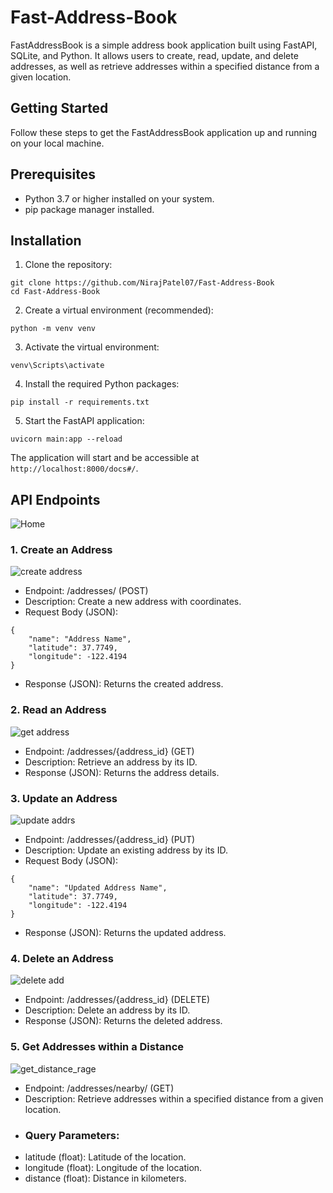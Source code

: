 # Fast-Address-Book
FastAddressBook is a simple address book application built using FastAPI, SQLite, and Python. It allows users to create, read, update, and delete addresses, as well as retrieve addresses within a specified distance from a given location.

## Getting Started
Follow these steps to get the FastAddressBook application up and running on your local machine.

## Prerequisites
* Python 3.7 or higher installed on your system.
* pip package manager installed.

## Installation

1. Clone the repository:

```
git clone https://github.com/NirajPatel07/Fast-Address-Book
cd Fast-Address-Book
```

2. Create a virtual environment (recommended):

```
python -m venv venv
```

3. Activate the virtual environment:

```
venv\Scripts\activate
```

4. Install the required Python packages:

```
pip install -r requirements.txt
```

5. Start the FastAPI application:

```
uvicorn main:app --reload
```
The application will start and be accessible at ```http://localhost:8000/docs#/```.

## API Endpoints

![Home](https://github.com/NirajPatel07/Fast-Address-Book/assets/66070865/9a8bf3e1-7b26-40fd-b281-9e4b8db1d8eb)

### 1. Create an Address

![create address](https://github.com/NirajPatel07/Fast-Address-Book/assets/66070865/fb81db47-949e-4773-9fc8-1b023465f854)

* Endpoint: /addresses/ (POST)
* Description: Create a new address with coordinates.
* Request Body (JSON):
```
{
    "name": "Address Name",
    "latitude": 37.7749,
    "longitude": -122.4194
}
```
* Response (JSON): Returns the created address.

### 2. Read an Address

![get address](https://github.com/NirajPatel07/Fast-Address-Book/assets/66070865/6c09adce-9c04-4c08-9c34-411806328ccc)

* Endpoint: /addresses/{address_id} (GET)
* Description: Retrieve an address by its ID.
* Response (JSON): Returns the address details.

### 3. Update an Address

![update addrs](https://github.com/NirajPatel07/Fast-Address-Book/assets/66070865/ce70526f-2fb7-48bf-b0c6-8ee11edf61d9)

* Endpoint: /addresses/{address_id} (PUT)
* Description: Update an existing address by its ID.
* Request Body (JSON):
```
{
    "name": "Updated Address Name",
    "latitude": 37.7749,
    "longitude": -122.4194
}
```
* Response (JSON): Returns the updated address.

### 4. Delete an Address

![delete add](https://github.com/NirajPatel07/Fast-Address-Book/assets/66070865/cb482423-c4cb-47bc-8c6c-18fecd9a9738)

* Endpoint: /addresses/{address_id} (DELETE)
* Description: Delete an address by its ID.
* Response (JSON): Returns the deleted address.

### 5. Get Addresses within a Distance

![get_distance_rage](https://github.com/NirajPatel07/Fast-Address-Book/assets/66070865/e9690ac3-5b48-4e9e-a027-9f52097bf07c)

* Endpoint: /addresses/nearby/ (GET)
* Description: Retrieve addresses within a specified distance from a given location.
* ### Query Parameters:
* latitude (float): Latitude of the location.
* longitude (float): Longitude of the location.
* distance (float): Distance in kilometers.
